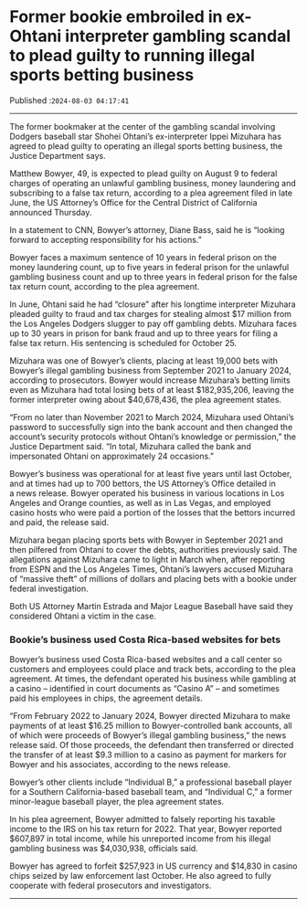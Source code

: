 # Former bookie embroiled in ex-Ohtani interpreter gambling scandal to plead guilty to running illegal sports betting business

Published :`2024-08-03 04:17:41`

---

The former bookmaker at the center of the gambling scandal involving Dodgers baseball star Shohei Ohtani’s ex-interpreter Ippei Mizuhara has agreed to plead guilty to operating an illegal sports betting business, the Justice Department says.

Matthew Bowyer, 49, is expected to plead guilty on August 9 to federal charges of operating an unlawful gambling business, money laundering and subscribing to a false tax return, according to a plea agreement filed in late June, the US Attorney’s Office for the Central District of California announced Thursday.

In a statement to CNN, Bowyer’s attorney, Diane Bass, said he is “looking forward to accepting responsibility for his actions.”

Bowyer faces a maximum sentence of 10 years in federal prison on the money laundering count, up to five years in federal prison for the unlawful gambling business count and up to three years in federal prison for the false tax return count, according to the plea agreement.

In June, Ohtani said he had “closure” after his longtime interpreter Mizuhara pleaded guilty to fraud and tax charges for stealing almost $17 million from the Los Angeles Dodgers slugger to pay off gambling debts. Mizuhara faces up to 30 years in prison for bank fraud and up to three years for filing a false tax return. His sentencing is scheduled for October 25.

Mizuhara was one of Bowyer’s clients, placing at least 19,000 bets with Bowyer’s illegal gambling business from September 2021 to January 2024, according to prosecutors. Bowyer would increase Mizuhara’s betting limits even as Mizuhara had total losing bets of at least $182,935,206, leaving the former interpreter owing about $40,678,436, the plea agreement states.

“From no later than November 2021 to March 2024, Mizuhara used Ohtani’s password to successfully sign into the bank account and then changed the account’s security protocols without Ohtani’s knowledge or permission,” the Justice Department said. “In total, Mizuhara called the bank and impersonated Ohtani on approximately 24 occasions.”

Bowyer’s business was operational for at least five years until last October, and at times had up to 700 bettors, the US Attorney’s Office detailed in a news release. Bowyer operated his business in various locations in Los Angeles and Orange counties, as well as in Las Vegas, and employed casino hosts who were paid a portion of the losses that the bettors incurred and paid, the release said.

Mizuhara began placing sports bets with Bowyer in September 2021 and then pilfered from Ohtani to cover the debts, authorities previously said. The allegations against Mizuhara came to light in March when, after reporting from ESPN and the Los Angeles Times, Ohtani’s lawyers accused Mizuhara of “massive theft” of millions of dollars and placing bets with a bookie under federal investigation.

Both US Attorney Martin Estrada and Major League Baseball have said they considered Ohtani a victim in the case.

### Bookie’s business used Costa Rica-based websites for bets

Bowyer’s business used Costa Rica-based websites and a call center so customers and employees could place and track bets, according to the plea agreement. At times, the defendant operated his business while gambling at a casino – identified in court documents as “Casino A” – and sometimes paid his employees in chips, the agreement details.

“From February 2022 to January 2024, Bowyer directed Mizuhara to make payments of at least $16.25 million to Bowyer-controlled bank accounts, all of which were proceeds of Bowyer’s illegal gambling business,” the news release said. Of those proceeds, the defendant then transferred or directed the transfer of at least $9.3 million to a casino as payment for markers for Bowyer and his associates, according to the news release.

Bowyer’s other clients include “Individual B,” a professional baseball player for a Southern California-based baseball team, and “Individual C,” a former minor-league baseball player, the plea agreement states.

In his plea agreement, Bowyer admitted to falsely reporting his taxable income to the IRS on his tax return for 2022. That year, Bowyer reported $607,897 in total income, while his unreported income from his illegal gambling business was $4,030,938, officials said.

Bowyer has agreed to forfeit $257,923 in US currency and $14,830 in casino chips seized by law enforcement last October. He also agreed to fully cooperate with federal prosecutors and investigators.

---


